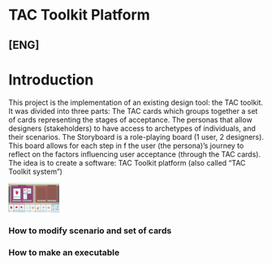 # TAC Toolkit Platform

## [ENG]

# Introduction
This project is the implementation of an existing design tool: the TAC toolkit.
It was divided into three parts:
The TAC cards which groups together a set of cards representing the stages of acceptance.
The personas that allow designers (stakeholders) to have access to archetypes of individuals, and their scenarios.
The Storyboard is a role-playing board (1 user, 2 designers). This board allows for each step in f the user (the persona)’s journey to reflect on the factors influencing user acceptance (through the TAC cards).
The idea is to create a software: TAC Toolkit platform (also called “TAC Toolkit system”)

<img src="./screenshot/TAC%20toolkit%20platform.png?raw=true" width="100">

### How to modify scenario and set of cards

### How to make an executable
